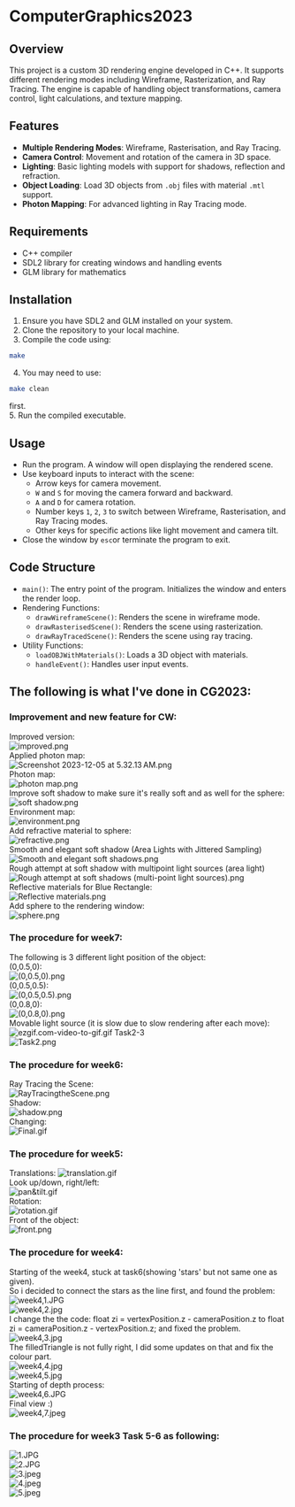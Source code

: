 # ComputerGraphics2023

## Overview
This project is a custom 3D rendering engine developed in C++. It supports different rendering modes including Wireframe, Rasterization, and Ray Tracing. The engine is capable of handling object transformations, camera control, light calculations, and texture mapping.

## Features
- **Multiple Rendering Modes**: Wireframe, Rasterisation, and Ray Tracing.
- **Camera Control**: Movement and rotation of the camera in 3D space.
- **Lighting**: Basic lighting models with support for shadows, reflection and refraction.
- **Object Loading**: Load 3D objects from `.obj` files with material `.mtl` support.
- **Photon Mapping**: For advanced lighting in Ray Tracing mode.

## Requirements
- C++ compiler
- SDL2 library for creating windows and handling events
- GLM library for mathematics

## Installation
1. Ensure you have SDL2 and GLM installed on your system.
2. Clone the repository to your local machine.
3. Compile the code using:  
  ```bash
  make 
  ```
4. You may need to use:  
  ```bash 
  make clean
  ```  
  first.  
5. Run the compiled executable.

## Usage
- Run the program. A window will open displaying the rendered scene.
- Use keyboard inputs to interact with the scene:
    - Arrow keys for camera movement.
    - `W` and `S` for moving the camera forward and backward.
    - `A` and `D` for camera rotation.
    - Number keys `1`, `2`, `3` to switch between Wireframe, Rasterisation, and Ray Tracing modes.
    - Other keys for specific actions like light movement and camera tilt.
- Close the window by `esc`or terminate the program to exit.

## Code Structure
- `main()`: The entry point of the program. Initializes the window and enters the render loop.
- Rendering Functions:
    - `drawWireframeScene()`: Renders the scene in wireframe mode.
    - `drawRasterisedScene()`: Renders the scene using rasterization.
    - `drawRayTracedScene()`: Renders the scene using ray tracing.
- Utility Functions:
    - `loadOBJWithMaterials()`: Loads a 3D object with materials.
    - `handleEvent()`: Handles user input events.


[//]: # (## License)

[//]: # (This project is licensed under the [MIT License]&#40;LICENSE&#41;.)


## The following is what I've done in CG2023:

### Improvement and new feature for CW:
Improved version:  
![improved.png](photos%2Fimproved.png)  
Applied photon map:  
![Screenshot 2023-12-05 at 5.32.13 AM.png](photos%2FScreenshot%202023-12-05%20at%205.32.13%E2%80%AFAM.png)  
Photon map:  
![photon map.png](photos%2Fphoton%20map.png)  
Improve soft shadow to make sure it's really soft and as well for the sphere:  
![soft shadow.png](photos%2Fsoft%20shadow.png)  
Environment map:  
![environment.png](photos%2Fenvironment.png)  
Add refractive material to sphere:  
![refractive.png](photos%2Frefractive.png)  
Smooth and elegant soft shadow (Area Lights with Jittered Sampling)  
![Smooth and elegant soft shadows.png](photos%2FSmooth%20and%20elegant%20soft%20shadows.png)  
Rough attempt at soft shadow with multipoint light sources (area light)  
![Rough attempt at soft shadows (multi-point light sources).png](photos%2FRough%20attempt%20at%20soft%20shadows%20%28multi-point%20light%20sources%29.png)  
Reflective materials for Blue Rectangle:  
![Reflective materials.png](photos%2FReflective%20materials.png)  
Add sphere to the rendering window:  
![sphere.png](photos%2Fsphere.png)  


### The procedure for week7:  
The following is 3 different light position of the object:  
(0,0.5,0):  
![(0,0.5,0).png](photos%2F%280%2C0.5%2C0%29.png)  
(0,0.5,0.5):  
![(0,0.5,0.5).png](photos%2F%280%2C0.5%2C0.5%29.png)  
(0,0.8,0):  
![(0,0.8,0).png](photos%2F%280%2C0.8%2C0%29.png)  
Movable light source (it is slow due to slow rendering after each move):  
![ezgif.com-video-to-gif.gif](photos%2Fezgif.com-video-to-gif.gif)
Task2-3  
![Task2.png](photos%2FTask2.png)  

### The procedure for week6:  
Ray Tracing the Scene:  
![RayTracingtheScene.png](photos%2FRayTracingtheScene.png)  
Shadow:  
![shadow.png](photos%2Fshadow.png)  
Changing:  
![Final.gif](photos%2FFinal.gif)

### The procedure for week5:  
Translations:
![translation.gif](photos%2Ftranslation.gif)  
Look up/down, right/left:  
![pan&tilt.gif](photos%2Fpan%26tilt.gif)  
Rotation:  
![rotation.gif](photos%2Frotation.gif)  
Front of the object:  
![front.png](photos%2Ffront.png)  

### The procedure for week4:  
Starting of the week4, stuck at task6(showing 'stars' but not same one as given).  
So i decided to connect the stars as the line first, and found the problem:  
![week4,1.JPG](photos%2Fweek4%2C1.JPG)  
![week4,2.jpg](photos%2Fweek4%2C2.jpg)  
I change the the code: float zi = vertexPosition.z - cameraPosition.z  to 
float zi = cameraPosition.z - vertexPosition.z; and fixed the problem.  
![week4,3.jpg](photos%2Fweek4%2C3.jpg)  
The filledTriangle is not fully right, I did some updates on that and fix the colour part.  
![week4,4.jpg](photos%2Fweek4%2C4.jpg)  
![week4,5.jpg](photos%2Fweek4%2C5.jpg)  
Starting of depth process:  
![week4,6.JPG](photos%2Fweek4%2C6.JPG)  
Final view :)   
![week4,7.jpeg](photos%2Fweek4%2C7.jpeg)  

### The procedure for week3 Task 5-6 as following:  
![1.JPG](photos%2F1.JPG)  
![2.JPG](photos%2F2.JPG)  
![3.jpeg](photos%2F3.jpeg)  
![4.jpeg](photos%2F4.jpeg)  
![5.jpeg](photos%2F5.jpeg)  


